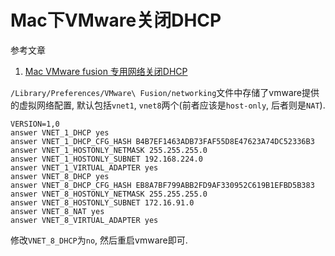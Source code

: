 # Mac下VMware关闭DHCP

参考文章

1. [Mac VMware fusion 专用网络关闭DHCP](https://blog.csdn.net/miiser/article/details/44419759)

`/Library/Preferences/VMware\ Fusion/networking`文件中存储了vmware提供的虚拟网络配置, 默认包括`vnet1`, `vnet8`两个(前者应该是`host-only`, 后者则是`NAT`).

```
VERSION=1,0
answer VNET_1_DHCP yes
answer VNET_1_DHCP_CFG_HASH B4B7EF1463ADB73FAF55D8E47623A74DC52336B3
answer VNET_1_HOSTONLY_NETMASK 255.255.255.0
answer VNET_1_HOSTONLY_SUBNET 192.168.224.0
answer VNET_1_VIRTUAL_ADAPTER yes
answer VNET_8_DHCP yes
answer VNET_8_DHCP_CFG_HASH EB8A7BF799ABB2FD9AF330952C619B1EFBD5B383
answer VNET_8_HOSTONLY_NETMASK 255.255.255.0
answer VNET_8_HOSTONLY_SUBNET 172.16.91.0
answer VNET_8_NAT yes
answer VNET_8_VIRTUAL_ADAPTER yes
```

修改`VNET_8_DHCP`为`no`, 然后重启vmware即可.
